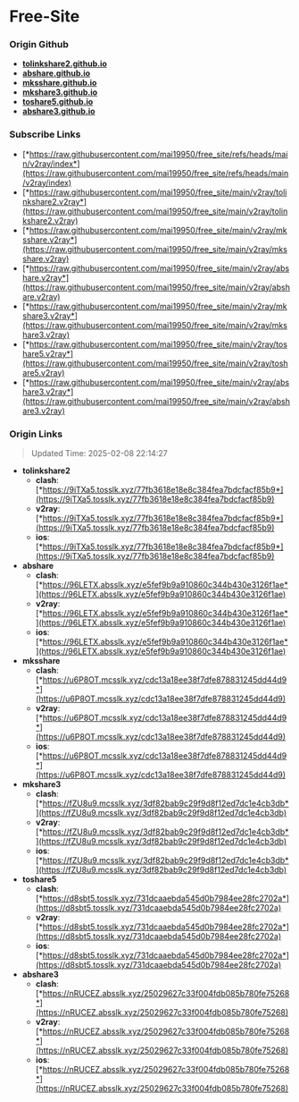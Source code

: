 # Free-Site

### Origin Github

- [**tolinkshare2.github.io**](https://github.com/tolinkshare2/tolinkshare2.github.io)
- [**abshare.github.io**](https://github.com/abshare/abshare.github.io)
- [**mksshare.github.io**](https://github.com/mksshare/mksshare.github.io)
- [**mkshare3.github.io**](https://github.com/mkshare3/mkshare3.github.io)
- [**toshare5.github.io**](https://github.com/toshare5/toshare5.github.io)
- [**abshare3.github.io**](https://github.com/abshare3/abshare3.github.io)

### Subscribe Links

- [*https://raw.githubusercontent.com/mai19950/free_site/refs/heads/main/v2ray/index*](https://raw.githubusercontent.com/mai19950/free_site/refs/heads/main/v2ray/index)
- [*https://raw.githubusercontent.com/mai19950/free_site/main/v2ray/tolinkshare2.v2ray*](https://raw.githubusercontent.com/mai19950/free_site/main/v2ray/tolinkshare2.v2ray)
- [*https://raw.githubusercontent.com/mai19950/free_site/main/v2ray/mksshare.v2ray*](https://raw.githubusercontent.com/mai19950/free_site/main/v2ray/mksshare.v2ray)
- [*https://raw.githubusercontent.com/mai19950/free_site/main/v2ray/abshare.v2ray*](https://raw.githubusercontent.com/mai19950/free_site/main/v2ray/abshare.v2ray)
- [*https://raw.githubusercontent.com/mai19950/free_site/main/v2ray/mkshare3.v2ray*](https://raw.githubusercontent.com/mai19950/free_site/main/v2ray/mkshare3.v2ray)
- [*https://raw.githubusercontent.com/mai19950/free_site/main/v2ray/toshare5.v2ray*](https://raw.githubusercontent.com/mai19950/free_site/main/v2ray/toshare5.v2ray)
- [*https://raw.githubusercontent.com/mai19950/free_site/main/v2ray/abshare3.v2ray*](https://raw.githubusercontent.com/mai19950/free_site/main/v2ray/abshare3.v2ray)

### Origin Links

> Updated Time: 2025-02-08 22:14:27

- **tolinkshare2**
  - **clash**: [*https://9iTXa5.tosslk.xyz/77fb3618e18e8c384fea7bdcfacf85b9*](https://9iTXa5.tosslk.xyz/77fb3618e18e8c384fea7bdcfacf85b9)
  - **v2ray**: [*https://9iTXa5.tosslk.xyz/77fb3618e18e8c384fea7bdcfacf85b9*](https://9iTXa5.tosslk.xyz/77fb3618e18e8c384fea7bdcfacf85b9)
  - **ios**: [*https://9iTXa5.tosslk.xyz/77fb3618e18e8c384fea7bdcfacf85b9*](https://9iTXa5.tosslk.xyz/77fb3618e18e8c384fea7bdcfacf85b9)
- **abshare**
  - **clash**: [*https://96LETX.absslk.xyz/e5fef9b9a910860c344b430e3126f1ae*](https://96LETX.absslk.xyz/e5fef9b9a910860c344b430e3126f1ae)
  - **v2ray**: [*https://96LETX.absslk.xyz/e5fef9b9a910860c344b430e3126f1ae*](https://96LETX.absslk.xyz/e5fef9b9a910860c344b430e3126f1ae)
  - **ios**: [*https://96LETX.absslk.xyz/e5fef9b9a910860c344b430e3126f1ae*](https://96LETX.absslk.xyz/e5fef9b9a910860c344b430e3126f1ae)
- **mksshare**
  - **clash**: [*https://u6P8OT.mcsslk.xyz/cdc13a18ee38f7dfe878831245dd44d9*](https://u6P8OT.mcsslk.xyz/cdc13a18ee38f7dfe878831245dd44d9)
  - **v2ray**: [*https://u6P8OT.mcsslk.xyz/cdc13a18ee38f7dfe878831245dd44d9*](https://u6P8OT.mcsslk.xyz/cdc13a18ee38f7dfe878831245dd44d9)
  - **ios**: [*https://u6P8OT.mcsslk.xyz/cdc13a18ee38f7dfe878831245dd44d9*](https://u6P8OT.mcsslk.xyz/cdc13a18ee38f7dfe878831245dd44d9)
- **mkshare3**
  - **clash**: [*https://fZU8u9.mcsslk.xyz/3df82bab9c29f9d8f12ed7dc1e4cb3db*](https://fZU8u9.mcsslk.xyz/3df82bab9c29f9d8f12ed7dc1e4cb3db)
  - **v2ray**: [*https://fZU8u9.mcsslk.xyz/3df82bab9c29f9d8f12ed7dc1e4cb3db*](https://fZU8u9.mcsslk.xyz/3df82bab9c29f9d8f12ed7dc1e4cb3db)
  - **ios**: [*https://fZU8u9.mcsslk.xyz/3df82bab9c29f9d8f12ed7dc1e4cb3db*](https://fZU8u9.mcsslk.xyz/3df82bab9c29f9d8f12ed7dc1e4cb3db)
- **toshare5**
  - **clash**: [*https://d8sbt5.tosslk.xyz/731dcaaebda545d0b7984ee28fc2702a*](https://d8sbt5.tosslk.xyz/731dcaaebda545d0b7984ee28fc2702a)
  - **v2ray**: [*https://d8sbt5.tosslk.xyz/731dcaaebda545d0b7984ee28fc2702a*](https://d8sbt5.tosslk.xyz/731dcaaebda545d0b7984ee28fc2702a)
  - **ios**: [*https://d8sbt5.tosslk.xyz/731dcaaebda545d0b7984ee28fc2702a*](https://d8sbt5.tosslk.xyz/731dcaaebda545d0b7984ee28fc2702a)
- **abshare3**
  - **clash**: [*https://nRUCEZ.absslk.xyz/25029627c33f004fdb085b780fe75268*](https://nRUCEZ.absslk.xyz/25029627c33f004fdb085b780fe75268)
  - **v2ray**: [*https://nRUCEZ.absslk.xyz/25029627c33f004fdb085b780fe75268*](https://nRUCEZ.absslk.xyz/25029627c33f004fdb085b780fe75268)
  - **ios**: [*https://nRUCEZ.absslk.xyz/25029627c33f004fdb085b780fe75268*](https://nRUCEZ.absslk.xyz/25029627c33f004fdb085b780fe75268)
